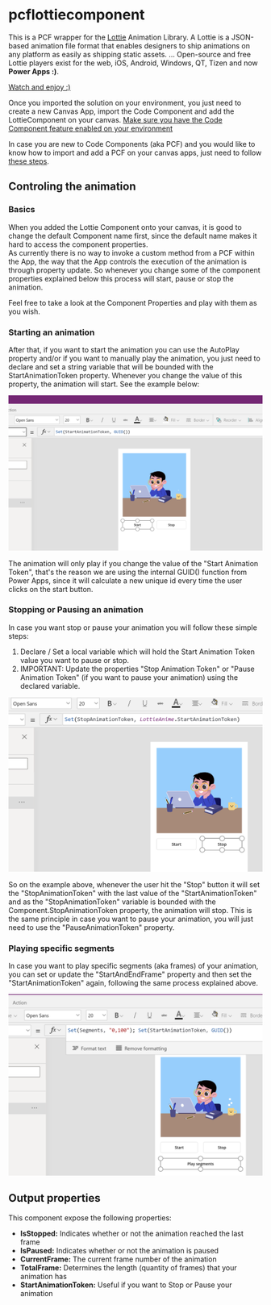 # pcflottiecomponent
This is a PCF wrapper for the [Lottie](http://lottiefiles.com) Animation Library. A Lottie is a JSON-based animation file format that enables designers to ship animations on any platform as easily as shipping static assets. ... Open-source and free Lottie players exist for the web, iOS, Android, Windows, QT, Tizen and now **Power Apps :)**.<br/>

[Watch and enjoy :)](https://youtu.be/RC1P0RsiqSE)

Once you imported the solution on your environment, you just need to create a new Canvas App, import the Code Component and add the LottieComponent on your canvas.
[Make sure you have the Code Component feature enabled on your environment](https://docs.microsoft.com/en-us/powerapps/developer/component-framework/component-framework-for-canvas-apps#enable-power-apps-component-framework-feature)


In case you are new to Code Components (aka PCF) and you would like to know how to import and add a PCF on your canvas apps, just need to follow [these steps](https://docs.microsoft.com/en-us/powerapps/developer/component-framework/component-framework-for-canvas-apps#add-components-to-a-canvas-app).


## Controling the animation
### Basics
When you added the Lottie Component onto your canvas, it is good to change the default Component name first, since the default name makes it hard to access the component properties. <br/>
As currently there is no way to invoke a custom method from a PCF within the App, the way that the App controls the execution of the animation is through property update. 
So whenever you change some of the component properties explained below this process will start, pause or stop the animation. <br/>

Feel free to take a look at the Component Properties and play with them as you wish.

### Starting an animation
After that, if you want to start the animation you can use the AutoPlay property and/or if you want to manually play the animation, you just need to declare and set a string variable that will be bounded with the StartAnimationToken property. Whenever you change the value of this property, the animation will start. See the example below:

<img src="/docs/assets/setAnimationToken.png" alt="Start Animation Token" width="600"/>

The animation will only play if you change the value of the "Start Animation Token", that's the reason we are using the internal GUID() function from Power Apps, since it will calculate a new unique id every time the user clicks on the start button.

### Stopping or Pausing an animation
In case you want stop or pause your animation you will follow these simple steps: 
1. Declare / Set a local variable which will hold the Start Animation Token value you want to pause or stop.
2. IMPORTANT: Update the properties "Stop Animation Token" or "Pause Animation Token" (if you want to pause your animation) using the declared variable.

<img src="/docs/assets/stopAnimationToken.png" alt="Start Animation Token" width="600"/>

So on the example above, whenever the user hit the "Stop" button it will set the "StopAnimationToken" with the last value of the "StartAnimationToken" and as the "StopAnimationToken" variable is bounded with the Component.StopAnimationToken property, the animation will stop. This is the same principle in case you want to pause your animation, you will just need to use the "PauseAnimationToken" property.

### Playing specific segments
In case you want to play specific segments (aka frames) of your animation, you can set or update the "StartAndEndFrame" property and then set the "StartAnimationToken" again, following the same process explained above.

<img src="/docs/assets/playSegments.png" alt="Start Animation Token" width="600"/>

## Output properties
This component expose the following properties:

* **IsStopped:** Indicates whether or not the animation reached the last frame
* **IsPaused:** Indicates whether or not the animation is paused
* **CurrentFrame:** The current frame number of the animation
* **TotalFrame:** Determines the length (quantity of frames) that your animation has
* **StartAnimationToken:** Useful if you want to Stop or Pause your animation
